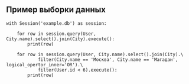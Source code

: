 ## Пример выборки данных

    with Session('example.db') as session:

        for row in session.query(User, City.name).select().join(City).execute():
            print(row)

        for row in session.query(User, City.name).select().join(City).\
                filter(City.name == 'Москва', City.name == 'Магадан', logical_opertor_inner='OR').\
                filter(User.id < 6).execute():
            print(row)
